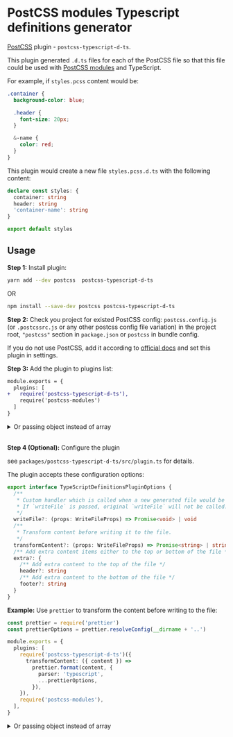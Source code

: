 # PostCSS modules Typescript definitions generator

[PostCSS] plugin - `postcss-typescript-d-ts`.

[postcss]: https://github.com/postcss/postcss

This plugin generated `.d.ts` files for each of the PostCSS file so that this file could be used with [PostCSS modules] and TypeScript.

[postcss modules]: https://github.com/css-modules/postcss-modules

For example, if `styles.pcss` content would be:

```css
.container {
  background-color: blue;

  .header {
    font-size: 20px;
  }

  &-name {
    color: red;
  }
}
```

This plugin would create a new file `styles.pcss.d.ts` with the following content:

```ts
declare const styles: {
  container: string
  header: string
  'container-name': string
}

export default styles
```

## Usage

**Step 1:** Install plugin:

```sh
yarn add --dev postcss  postcss-typescript-d-ts
```

OR

```sh
npm install --save-dev postcss postcss-typescript-d-ts
```

**Step 2:** Check you project for existed PostCSS config: `postcss.config.js` (or `.postcssrc.js` or any other postcss config file variation)
in the project root, `"postcss"` section in `package.json`
or `postcss` in bundle config.

If you do not use PostCSS, add it according to [official docs]
and set this plugin in settings.

**Step 3:** Add the plugin to plugins list:

```diff
module.exports = {
  plugins: [
+   require('postcss-typescript-d-ts'),
    require('postcss-modules')
  ]
}
```

<details>
  <summary>Or passing object instead of array</summary>

```diff
module.exports = {
  plugins: {
+   'postcss-typescript-d-ts': {},
    'postcss-modules': {},
  },
}
```

</details>

<br/>

**Step 4 (Optional):** Configure the plugin

see `packages/postcss-typescript-d-ts/src/plugin.ts` for details.

The plugin accepts these configuration options:

```ts
export interface TypeScriptDefinitionsPluginOptions {
  /**
   * Custom handler which is called when a new generated file would be written.
   * If `writeFile` is passed, original `writeFile` will not be called.
   */
  writeFile?: (props: WriteFileProps) => Promise<void> | void
  /**
   * Transform content before writing it to the file.
   */
  transformContent?: (props: WriteFileProps) => Promise<string> | string
  /** Add extra content items either to the top or bottom of the file */
  extra?: {
    /** Add extra content to the top of the file */
    header?: string
    /** Add extra content to the bottom of the file */
    footer?: string
  }
}
```

**Example:** Use `prettier` to transform the content before writing to the file:

```ts
const prettier = require('prettier')
const prettierOptions = prettier.resolveConfig(__dirname + '..')

module.exports = {
  plugins: [
    require('postcss-typescript-d-ts')({
      transformContent: ({ content }) =>
        prettier.format(content, {
          parser: 'typescript',
          ...prettierOptions,
        }),
    }),
    require('postcss-modules'),
  ],
}
```

<details>
  <summary>Or passing object instead of array</summary>

```ts
const prettier = require('prettier')
const prettierOptions = prettier.resolveConfig(__dirname + '..')

module.exports = {
  plugins: {
    'postcss-typescript-d-ts': {
      transformContent: ({ content }) =>
        prettier.format(content, {
          parser: 'typescript',
          ...prettierOptions,
        }),
    },
    'postcss-modules': {},
  },
}
```

</details>

[official docs]: https://github.com/postcss/postcss#usage
